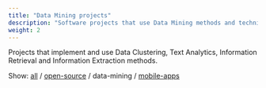 ```yaml
---
title: "Data Mining projects"
description: "Software projects that use Data Mining methods and techniques"
weight: 2
---
```


Projects that implement and use Data Clustering, Text Analytics, Information
Retrieval and Information Extraction methods.

Show: [all](/projects/) / [open-source](/open-source-projects/) /
data-mining / [mobile-apps](/mobile-apps/)
